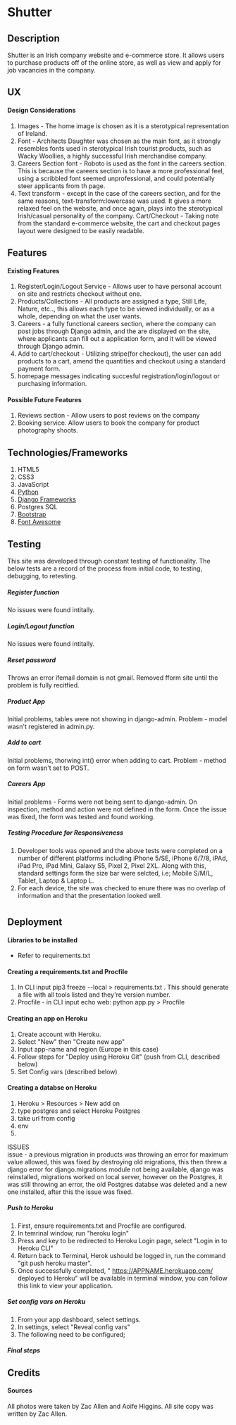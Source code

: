 # Shutter

## Description
Shutter is an Irish company website and e-commerce store. It allows users to purchase products off of the online store,
as well as view and apply for job vacancies in the company.

## UX

#### Design Considerations
1. Images - The home image is chosen as it is a sterotypical representation of Ireland.
2. Font - Architects Daughter was chosen as the main font, as it strongly resembles fonts used in sterotypical Irish
tourist products, such as Wacky Woollies, a highly successful Irish merchandise company.
3. Careers Section font - Roboto is used as the font in the careers section. This is because the careers section is to have a more professional
feel, using a scribbled font seemed unprofessional, and could potentially steer applicants from th page.
4. Text transform - except in the case of the careers section, and for the same reasons, text-transform:lowercase was
used. It gives a more relaxed feel on the website, and once again, plays into the sterotypical Irish/casual personality of the company.
Cart/Checkout - Taking note from the standard e-commerce website, the cart and checkout pages layout were designed to be easily readable.

## Features

#### Existing Features
1. Register/Login/Logout Service - Allows user to have personal account on site and restricts checkout without one.
2. Products/Collections - All products are assigned a type, Still Life, Nature, etc.., this allows each type to be viewed individually, or as a whole, depending on what the user wants.
3. Careers - a fully functional careers section, where the company can post jobs through Django admin, and the are displayed on the site, where applicants can fill out a application form, and it will be viewed through Django admin.
4. Add to cart/checkout - Utilizing stripe(for checkout), the user can add products to a cart, amend the quantities and checkout using a standard payment form.
5. homepage messages indicating succesful registration/login/logout or purchasing information.

#### Possible Future Features
1. Reviews section - Allow users to post reviews on the company
2. Booking service. Allow users to book the company for product photography shoots.

## Technologies/Frameworks
1. HTML5 
2. CSS3
3. JavaScript
4. <a target="_blank" href='https://www.python.org/'>Python</a>
5. <a href="https://www.djangoproject.com/">Django Frameworks</a>
6. Postgres SQL
7. <a target="_blank" href='https://getbootstrap.com/'>Bootstrap</a>
8. <a target="_blank" href='https://fontawesome.com/'>Font Awesome</a>


## Testing
This site was developed through constant testing of functionality. The below tests are a record of the process from initial code, to testing, debugging, to retesting.

##### Register function
No issues were found intitally.

##### Login/Logout function
No issues were found intitally.

#####  Reset password
Throws an error ifemail domain is not gmail. Removed fform site until the problem is fully recitfied.

##### Product App
Initial problems, tables were not showing in django-admin. Problem - model wasn't registered in admin.py.

##### Add to cart
Initial problems, thorwing int() error when adding to cart. Problem - method on form wasn't set to POST.

##### Careers App
Initial problems - Forms were not being sent to django-admin. On inspection, method and action were not defined in the form. Once the issue was fixed, the form was tested and found working.

##### Testing Procedure for Responsiveness

1. Developer tools was opened and the above tests were completed on a number of different platforms including iPhone 5/SE, iPhone 6/7/8, iPAd, iPad Pro, iPad Mini, Galaxy S5, Pixel 2, Pixel 2XL. Along with this, standard settings form the size bar were selcted, i.e; Mobile S/M/L, Tablet, Laptop & Laptop L.
2. For each device, the site was checked to enure there was no overlap of information and that the presentation looked well.

#

## Deployment

#### Libraries to be installed
- Refer to requirements.txt

#### Creating a requirements.txt and Procfile

1. In CLI input pip3 freeze --local > requirements.txt . This should generate a file with all tools listed and they're version number.
2. Procfile - in CLI input echo web: python app.py > Procfile

#### Creating an app on Heroku
1. Create account with Heroku.
2. Select "New" then "Create new app"
3. Input app-name and region (Europe in this case)
4. Follow steps for "Deploy using Heroku Git" (push from CLI, described below)
5. Set Config vars (described below)

#### Creating a databse on Heroku
1. Heroku > Resources > New add on
2. type postgres and select Heroku Postgres
3. take url from config
4. env
5. 

ISSUES
<br>
issue - a previous migration in products was throwing an error for maximum value allowed, this was fixed by destroying old migrations, this then threw a django error for django.migrations module not being available, django was reinstalled, migrations worked on local server, however on the Postgres, it was still throwing an error, the old Postgres databse was deleted and a new one installed, after this the issue was fixed.


##### Push to Heroku
1. First, ensure requirements.txt and Procfile are configured.
2. In temrinal window, run "heroku login"
3. Press and key to be redirected to Heroku Login page, select "Login in to Heroku CLI"
4. Return back to Terminal, Herok ushould be logged in, run the command "git push heroku master".
5. Once successfully completed, " https://APPNAME.herokuapp.com/ deployed to Heroku" will be available in terminal window, you can follow this link to view your application.

##### Set config vars on Heroku
1. From your app dashboard, select settings.
2. In settings, select "Reveal config vars"
3. The following need to be configured;


##### Final steps

## Credits

#### Sources
All photos were taken by Zac Allen and Aoife Higgins. All site copy was written by Zac Allen.